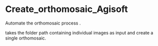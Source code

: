 # Create_orthomosaic_Agisoft
Automate the orthomosaic process .

takes the folder path containing individual images as input and create a single orthomosaic.
